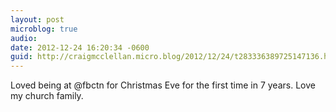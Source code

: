 ```yaml
---
layout: post
microblog: true
audio: 
date: 2012-12-24 16:20:34 -0600
guid: http://craigmcclellan.micro.blog/2012/12/24/t283336389725147136.html
---
```

Loved being at @fbctn for Christmas Eve for the first time in 7 years. Love my church family.

